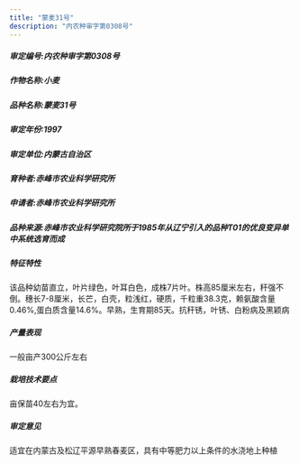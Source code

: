 ```yaml
---
title: "蒙麦31号"
description: "内农种审字第0308号"
---
```

##### 审定编号:内农种审字第0308号

##### 作物名称:小麦

##### 品种名称:蒙麦31号

##### 审定年份:1997

##### 审定单位:内蒙古自治区

##### 育种者:赤峰市农业科学研究所

##### 申请者:赤峰市农业科学研究所

##### 品种来源:赤峰市农业科学研究院所于1985年从辽宁引入的品种T01的优良变异单中系统选育而成


##### 特征特性
该品种幼苗直立，叶片绿色，叶耳白色，成株7片叶。株高85厘米左右，秆强不倒。穗长7-8厘米，长芒，白壳，粒浅红，硬质，千粒重38.3克，赖氨酸含量0.46%,蛋白质含量14.6%。早熟，生育期85天。抗秆锈，叶锈、白粉病及黑颖病


##### 产量表现
一般亩产300公斤左右


##### 栽培技术要点
亩保苗40左右为宜。

##### 审定意见
适宜在内蒙古及松辽平源早熟春麦区，具有中等肥力以上条件的水浇地上种植

